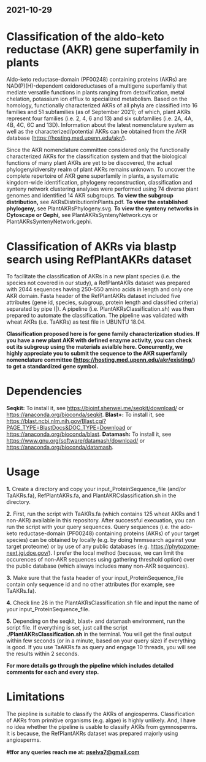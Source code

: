## 2021-10-29
# Classification of the aldo-keto reductase (AKR) gene superfamily in plants
Aldo-keto reductase-domain (PF00248) containing proteins (AKRs) are NAD(P)(H)-dependent oxidoreductases of a multigene superfamily that mediate versatile functions in plants ranging from detoxification, metal chelation, potassium ion efflux to specialized metabolism. Based on the homology, functionally characterized AKRs of all phyla are classified into 16 families and 51 subfamilies (as of September 2021); of which, plant AKRs represent four families (i.e. 2, 4, 6 and 13) and six subfamilies (i.e. 2A, 4A, 4B, 4C, 6C and 13D). Information about the latest nomenclature system as well as the characterized/potential AKRs can be obtained from the AKR database (https://hosting.med.upenn.edu/akr/).

Since the AKR nomenclature committee considered only the functionally characterized AKRs for the classification system and that the biological functions of many plant AKRs are yet to be discovered, the actual phylogeny/diversity realm of plant AKRs remains unknown. To uncover the complete repertoire of AKR gene superfamily in plants, a systematic kingdom-wide identification, phylogeny reconstruction, classification and synteny network clustering analyses were performed using 74 diverse plant genomes and identified 14 AKR subgroups. **To view the subgroup distribution,** see AKRsDistributionInPlants.pdf. **To view the established phylogeny,** see PlantAKRsPhylogeny.svg. **To view the synteny networks in Cytoscape or Gephi,** see PlantAKRsSyntenyNetwork.cys or PlantAKRsSyntenyNetwork.gephi.

# Classification of AKRs via blastp search using RefPlantAKRs dataset
To facilitate the classification of AKRs in a new plant species (i.e. the species not covered in our study), a RefPlantAKRs dataset was prepared with 2044 sequences having 250–550 amino acids in length and only one AKR domain. Fasta header of the RefPlantAKRs dataset included five attributes (gene id, species, subgroup, protein length and classified criteria) separated by pipe (|). A pipeline (i.e. PlantAKRsClassification.sh) was then prepared to automate the classification. The pipeline was validated with wheat AKRs (i.e. TaAKRs) as test file in UBUNTU 18.04.

**Classification proposed here is for gene family characterization studies. If you have a new plant AKR with defined enzyme activity, you can check out its subgroup using the materials avialble here. Concurrently, we highly appreciate you to submit the sequence to the AKR superfamily nomenclature committee (https://hosting.med.upenn.edu/akr/existing/) to get a standardized gene symbol.**

# Dependencies
**Seqkit:** To install it, see https://bioinf.shenwei.me/seqkit/download/ or https://anaconda.org/bioconda/seqkit.
**Blast+:** To install it, see https://blast.ncbi.nlm.nih.gov/Blast.cgi?PAGE_TYPE=BlastDocs&DOC_TYPE=Download or https://anaconda.org/bioconda/blast.
**Datamash:** To install it, see https://www.gnu.org/software/datamash/download/ or https://anaconda.org/bioconda/datamash.

# Usage
**1.** Create a directory and copy your input_ProteinSequence_file (and/or TaAKRs.fa), RefPlantAKRs.fa, and PlantAKRCslassification.sh in the directory.

**2.** First, run the script with TaAKRs.fa (which contains 125 wheat AKRs and 1 non-AKR) available in this repository. After successful execuation, you can run the script with your query sequences. Query sequences (i.e. the ado-keto reductase-domain (PF00248) containing proteins (AKRs) of your target species) can be obtained by locally (e.g. by doing hmmsearch against your target proteome) or by use of any public databases (e.g. https://phytozome-next.jgi.doe.gov/). I prefer the local method (because, we can limit the occurences of non-AKR sequences using gathering threshold option) over the public database (which always includes many non-AKR sequences).

**3.** Make sure that the fasta header of your input_ProteinSequence_file contain only sequence id and no other attributes (for example, see TaAKRs.fa).

**4.** Check line 26 in the PlantAKRsClassification.sh file and input the name of your input_ProteinSequence_file.

**5.** Depending on the seqkit, blast+ and datamash environment, run the script file. If everything is set, just call the script **./PlantAKRsClassification.sh** in the terminal. You will get the final output within few seconds (or in a minute, based on your query size) if everything is good. If you use TaAKRs.fa as query and engage 10 threads, you will see the results within 2 seconds.

**For more details go through the pipeline which includes detailed comments for each and every step.**

# Limitations
The piepline is suitable to classify the AKRs of angiosperms. Classification of AKRs from primitive organisms (e.g. algae) is highly unlikely. And, I have no idea whether the pipeline is usable to classify AKRs from gymnosperms. It is because, the RefPlantAKRs dataset was prepared majorly using angiosperms.

**#❗️for any queries reach me at: pselva7@gmail.com**

